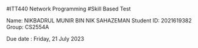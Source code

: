 #ITT440 Network Programming
#Skill Based Test

Name:  NIKBADRUL MUNIR BIN NIK SAHAZEMAN
Student ID:  2021619382
Group:  CS2554A

Due date : Friday, 21 July 2023

